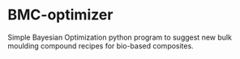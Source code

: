 # BMC-optimizer
Simple Bayesian Optimization python program to suggest new bulk moulding compound recipes for bio-based composites.
